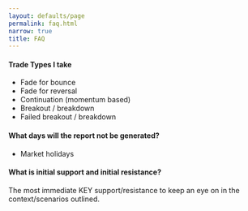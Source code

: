 ```yaml
---
layout: defaults/page
permalink: faq.html
narrow: true
title: FAQ
---
```


#### Trade Types I take
  * Fade for bounce
  * Fade for reversal
  * Continuation (momentum based)
  * Breakout / breakdown
  * Failed breakout / breakdown


#### What days will the report not be generated?
  * Market holidays

#### What is initial support and initial resistance?
The most immediate KEY support/resistance to keep an eye on in the context/scenarios outlined.

